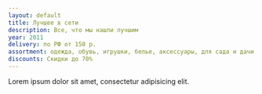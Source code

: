 ```yaml
---
layout: default
title: Лучшее в сети
description: Все, что мы нашли лучшим
year: 2011
delivery: по РФ от 150 р.
assortment: одежда, обувь, игрушки, белье, аксессуары, для сада и дачи и т.д.
discounts: Скидки до 70%
---
```

<p>Lorem ipsum dolor sit amet, consectetur adipisicing elit.</p>